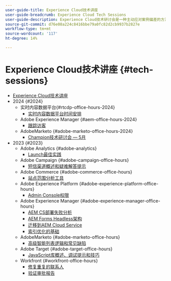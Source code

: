 ```yaml
---
user-guide-title: Experience Cloud技术讲座
user-guide-breadcrumb: Experience Cloud Tech Sessions
user-guide-description: Experience Cloud技术研讨会是一种主动应对案例偏差的方法，它为客户提供了特定于解决方案的网络研讨会。
source-git-commit: d76e08a224c8416bbe79a0fc82d2cb9937b2827e
workflow-type: tm+mt
source-wordcount: '117'
ht-degree: 14%

---
```



# Experience Cloud技术讲座 {#tech-sessions}

+ [Experience Cloud技术讲座](overview.md)
+ 2024 {#2024}
   + 实时内容数据平台{#rtcdp-office-hours-2024}
      + [实时内容数据平台时间安排](2024/rtcdp-timings.md)
   + Adobe Experience Manager {#aem-office-hours-2024}
      + [跟踪访客](2024/tracking-visitors.md)
   + AdobeMarketo {#adobe-marketo-office-hours-2024}
      + [Champion技术研讨会 — 5月](2024/champion-office-hours.md)
+ 2023 {#2023}
   + Adobe Analytics {#adobe-analytics}
      + [Launch最佳实践](2023/launch-best-practices.md)
   + Adobe Campaign {#adobe-campaign-office-hours}
      + [短信渠道概述和疑难解答提示](2023/ac-sms-channel-overview.md)
   + Adobe Commerce {#adobe-commerce-office-hours}
      + [站点范围分析工具](2023/site-wide-analysis-tool.md)
   + Adobe Experience Platform {#adobe-experience-platform-office-hours}
      + [Admin Console权限](2023/aep-admin-console-permissions.md)
   + Adobe Experience Manager {#adobe-experience-manager-office-hours}
      + [AEM CS部署失败分析](2023/aem-deployment-failures-analysis.md)
      + [AEM Forms Headless架构](2023/aem-forms-headless-architecture.md)
      + [迁移到AEM Cloud Service](2023/migration-aemcs.md)
      + [索引优化的基础](2023/optimize-indexes-aemcs.md)
   + AdobeMarketo {#adobe-marketo-office-hours}
      + [高级智能列表逻辑和常见缺陷](2023/marketo-common-pitfalls.md)
   + Adobe Target {#adobe-target-office-hours}
      + [JavaScript库概述、调试提示和技巧](2023/target-debugging-tips-and-tricks.md)
   + Workfront {#workfront-office-hours}
      + [修复重复的联系人](2023/workfront-fix-duplicate-contacts.md)
      + [验证审批报告](2023/workfront-proof-approval-reports.md)


